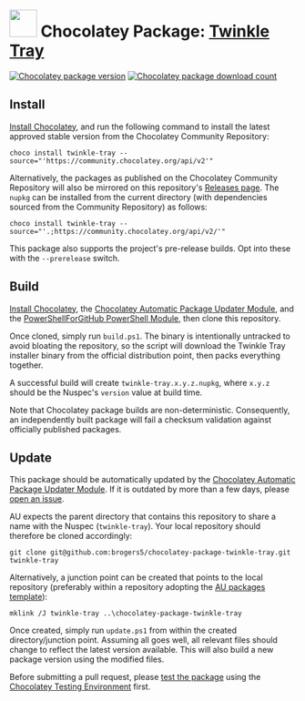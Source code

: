 # <img src="https://cdn.jsdelivr.net/gh/brogers5/chocolatey-package-twinkle-tray@800782d6afb5b6ab2e4dcefdb879bea194f0fef8/twinkle-tray.png" width="48" height="48"/> Chocolatey Package: [Twinkle Tray](https://community.chocolatey.org/packages/twinkle-tray)

[![Chocolatey package version](https://img.shields.io/chocolatey/v/twinkle-tray.svg?include_prereleases)](https://community.chocolatey.org/packages/twinkle-tray)
[![Chocolatey package download count](https://img.shields.io/chocolatey/dt/twinkle-tray.svg)](https://community.chocolatey.org/packages/twinkle-tray)

## Install

[Install Chocolatey](https://chocolatey.org/install), and run the following command to install the latest approved stable version from the Chocolatey Community Repository:

```shell
choco install twinkle-tray --source="'https://community.chocolatey.org/api/v2'"
```

Alternatively, the packages as published on the Chocolatey Community Repository will also be mirrored on this repository's [Releases page](https://github.com/brogers5/chocolatey-package-twinkle-tray/releases). The `nupkg` can be installed from the current directory (with dependencies sourced from the Community Repository) as follows:

```shell
choco install twinkle-tray --source="'.;https://community.chocolatey.org/api/v2/'"
```

This package also supports the project's pre-release builds. Opt into these with the `--prerelease` switch.

## Build

[Install Chocolatey](https://chocolatey.org/install), the [Chocolatey Automatic Package Updater Module](https://github.com/majkinetor/au), and the [PowerShellForGitHub PowerShell Module](https://github.com/microsoft/PowerShellForGitHub), then clone this repository.

Once cloned, simply run `build.ps1`. The binary is intentionally untracked to avoid bloating the repository, so the script will download the Twinkle Tray installer binary from the official distribution point, then packs everything together.

A successful build will create `twinkle-tray.x.y.z.nupkg`, where `x.y.z` should be the Nuspec's `version` value at build time.

Note that Chocolatey package builds are non-deterministic. Consequently, an independently built package will fail a checksum validation against officially published packages.

## Update

This package should be automatically updated by the [Chocolatey Automatic Package Updater Module](https://github.com/majkinetor/au). If it is outdated by more than a few days, please [open an issue](https://github.com/brogers5/chocolatey-package-twinkle-tray/issues).

AU expects the parent directory that contains this repository to share a name with the Nuspec (`twinkle-tray`). Your local repository should therefore be cloned accordingly:

```shell
git clone git@github.com:brogers5/chocolatey-package-twinkle-tray.git twinkle-tray
```

Alternatively, a junction point can be created that points to the local repository (preferably within a repository adopting the [AU packages template](https://github.com/majkinetor/au-packages-template)):

```shell
mklink /J twinkle-tray ..\chocolatey-package-twinkle-tray
```

Once created, simply run `update.ps1` from within the created directory/junction point. Assuming all goes well, all relevant files should change to reflect the latest version available. This will also build a new package version using the modified files.

Before submitting a pull request, please [test the package](https://docs.chocolatey.org/en-us/community-repository/moderation/package-verifier#steps-for-each-package) using the [Chocolatey Testing Environment](https://github.com/chocolatey-community/chocolatey-test-environment) first.

